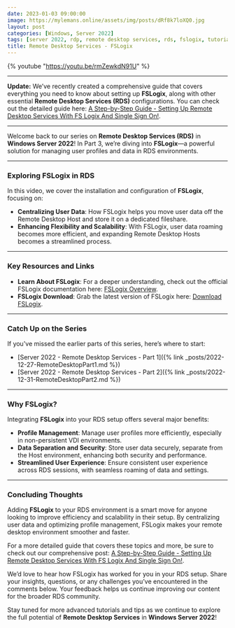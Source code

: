 ```yaml
---
date: 2023-01-03 09:00:00
image: https://mylemans.online/assets/img/posts/dRf8k7loXQ0.jpg
layout: post
categories: [Windows, Server 2022]
tags: [server 2022, rdp, remote desktop services, rds, fslogix, tutorial, youtube, part3]
title: Remote Desktop Services - FSLogix
---
```


{% youtube "https://youtu.be/rmZewkdN91U" %}

---

**Update:** We’ve recently created a comprehensive guide that covers everything you need to know about setting up **FSLogix**, along with other essential **Remote Desktop Services (RDS)** configurations. You can check out the detailed guide here: [A Step-by-Step Guide - Setting Up Remote Desktop Services With FS Logix And Single Sign On!](https://mylemans.online/posts/Remote-Desktop-Services-Part1/).

---

Welcome back to our series on **Remote Desktop Services (RDS)** in **Windows Server 2022**! In Part 3, we’re diving into **FSLogix**—a powerful solution for managing user profiles and data in RDS environments.

---

### **Exploring FSLogix in RDS**

In this video, we cover the installation and configuration of **FSLogix**, focusing on:

- **Centralizing User Data**: How FSLogix helps you move user data off the Remote Desktop Host and store it on a dedicated fileshare.
- **Enhancing Flexibility and Scalability**: With FSLogix, user data roaming becomes more efficient, and expanding Remote Desktop Hosts becomes a streamlined process.

---

### **Key Resources and Links**

- **Learn About FSLogix**: For a deeper understanding, check out the official FSLogix documentation here: [FSLogix Overview](https://learn.microsoft.com/en-us/fslogix/overview).
- **FSLogix Download**: Grab the latest version of FSLogix here: [Download FSLogix](https://aka.ms/fslogix-latest).

---

### **Catch Up on the Series**

If you've missed the earlier parts of this series, here’s where to start:

- [Server 2022 - Remote Desktop Services - Part 1]({% link _posts/2022-12-27-RemoteDesktopPart1.md %})
- [Server 2022 - Remote Desktop Services - Part 2]({% link _posts/2022-12-31-RemoteDesktopPart2.md %})

---

### **Why FSLogix?**

Integrating **FSLogix** into your RDS setup offers several major benefits:

- **Profile Management**: Manage user profiles more efficiently, especially in non-persistent VDI environments.
- **Data Separation and Security**: Store user data securely, separate from the Host environment, enhancing both security and performance.
- **Streamlined User Experience**: Ensure consistent user experience across RDS sessions, with seamless roaming of data and settings.

---

### **Concluding Thoughts**

Adding **FSLogix** to your RDS environment is a smart move for anyone looking to improve efficiency and scalability in their setup. By centralizing user data and optimizing profile management, FSLogix makes your remote desktop environment smoother and faster.

For a more detailed guide that covers these topics and more, be sure to check out our comprehensive post: [A Step-by-Step Guide - Setting Up Remote Desktop Services With FS Logix And Single Sign On!](https://mylemans.online/posts/Remote-Desktop-Services-Part1/).

We’d love to hear how FSLogix has worked for you in your RDS setup. Share your insights, questions, or any challenges you’ve encountered in the comments below. Your feedback helps us continue improving our content for the broader RDS community.

Stay tuned for more advanced tutorials and tips as we continue to explore the full potential of **Remote Desktop Services** in **Windows Server 2022**!
